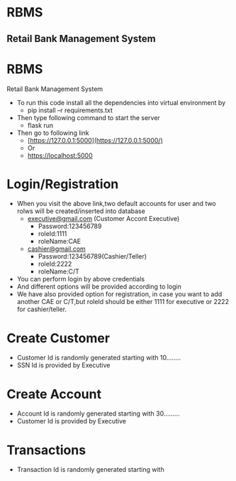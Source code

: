 # RBMS
## Retail Bank Management System
# RBMS

Retail Bank Management System

- To run this code install all the dependencies into virtual environment by
  - pip install –r requirements.txt
- Then type following command to start the server
  - flask run
- Then go to following link
  - [https://127.0.0.1:5000](https://127.0.0.1:5000/)
  - Or
  - [https://localhost:5000](https://localhost:5000/)

# Login/Registration

- When you visit the above link,two default accounts for user and two rolws will be created/inserted into database
  - [executive@gmail.com](mailto:executive@gmail.com) (Customer Accont Executive)
    - Password:123456789
    - roleId:1111
    - roleName:CAE
  - [cashier@gmail.com](mailto:cashier@gmail.com)
    - Password:123456789(Cashier/Teller)
    - roleId:2222
    - roleName:C/T
- You can perform login by above credentials
- And different options will be provided according to login
- We have also provided option for registration, in case you want to add another CAE or C/T,but roleId should be either 1111 for executive or 2222 for cashier/teller.

# Create Customer

- Customer Id is randomly generated starting with 10……..
- SSN Id is provided by Executive

# Create Account

- Account Id is randomly generated starting with 30………
- Customer Id is provided by Executive

# Transactions

- Transaction Id is randomly generated starting with